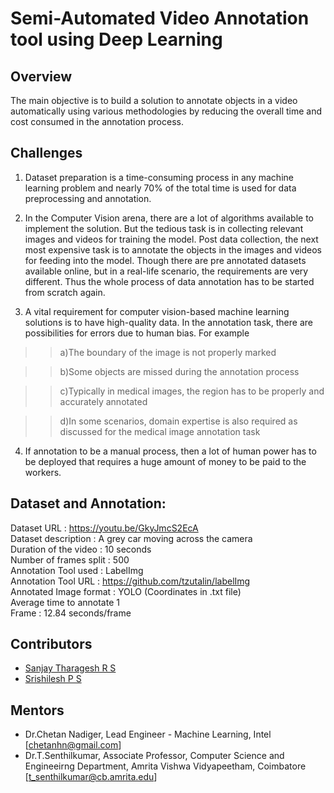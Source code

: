 # Semi-Automated Video Annotation tool using Deep Learning

## Overview

The main objective is to build a solution to annotate objects in a video automatically using various methodologies by reducing the overall time and cost consumed in the annotation process.

## Challenges

1) Dataset preparation is a time-consuming process in any machine learning problem and nearly 70% of the total time is used for data preprocessing and annotation.

2) In the Computer Vision arena,  there are a lot of algorithms available to implement the solution. But the tedious task is in collecting relevant images and videos for training the model. Post data collection, the next most expensive task is to annotate the objects in the images and videos for feeding into the model. Though there are pre annotated datasets available online, but in a real-life scenario, the requirements are very different. Thus the whole process of data annotation has to be started from scratch again.

3) A vital requirement for computer vision-based machine learning solutions is to have high-quality data. In the annotation task, there are possibilities for errors due to human bias. For example

>> a)The boundary of the image is not properly marked

>> b)Some objects are missed during the annotation process

>> c)Typically in medical images, the region has to be properly and accurately annotated

>> d)In some scenarios, domain expertise is also required as discussed for the medical image annotation task

4) If annotation to be a manual process, then a lot of human power has to be deployed that requires a huge amount of money to be paid to the workers.

## Dataset and Annotation:

Dataset URL			: https://youtu.be/GkyJmcS2EcA  
Dataset description		: A grey car moving across the camera  
Duration of the video 		: 10 seconds  
Number of frames split		: 500  
Annotation Tool used		: LabelImg  
Annotation Tool URL		: https://github.com/tzutalin/labelImg  
Annotated Image format	: YOLO (Coordinates in .txt file)  
Average time to annotate 1  
Frame				: 12.84 seconds/frame

## Contributors

* [Sanjay Tharagesh R S](https://github.com/sanjaytharagesh31)  
* [Srishilesh P S](https://github.com/srishilesh)

## Mentors

* Dr.Chetan Nadiger, Lead Engineer - Machine Learning, Intel [chetanhn@gmail.com]
* Dr.T.Senthilkumar, Associate Professor, Computer Science and Engineeirng Department, Amrita Vishwa Vidyapeetham, Coimbatore [t_senthilkumar@cb.amrita.edu]
